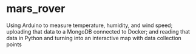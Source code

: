 # mars_rover
Using Arduino to measure temperature, humidity, and wind speed; uploading that data to a MongoDB connected to Docker; and reading that data in Python and turning into an interactive map with data collection points
